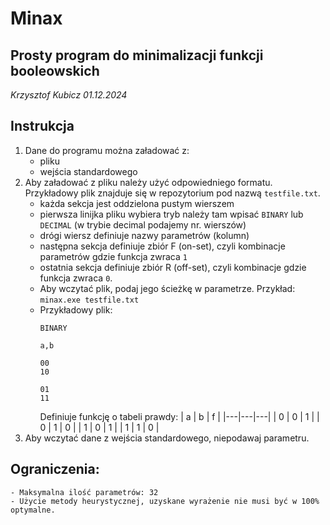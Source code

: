 # Minax
## Prosty program do minimalizacji funkcji booleowskich
*Krzysztof Kubicz 01.12.2024*

## Instrukcja
1. Dane do programu można załadować z:
    - pliku
    - wejścia standardowego
2. Aby załadować z pliku należy użyć odpowiedniego formatu. Przykładowy plik znajduje się w repozytorium pod nazwą `testfile.txt`.
    - każda sekcja jest oddzielona pustym wierszem
    - pierwsza linijka pliku wybiera tryb należy tam wpisać `BINARY` lub `DECIMAL` (w trybie decimal podajemy nr. wierszów)
    - drógi wiersz definiuje nazwy parametrów (kolumn)
    - następna sekcja definiuje zbiór F (on-set), czyli kombinacje parametrów gdzie funkcja zwraca `1`
    - ostatnia sekcja definiuje zbiór R (off-set), czyli kombinacje gdzie funkcja zwraca `0`.
    - Aby wczytać plik, podaj jego ścieżkę w parametrze. Przykład:
    `minax.exe testfile.txt`
    - Przykładowy plik:
        ```
        BINARY

        a,b

        00
        10

        01
        11
        ```
        Definiuje funkcję o tabeli prawdy:
        | a | b | f |
        |---|---|---|
        | 0 | 0 | 1 |
        | 0 | 1 | 0 |
        | 1 | 0 | 1 |
        | 1 | 1 | 0 |
3. Aby wczytać dane z wejścia standardowego, niepodawaj parametru.

## Ograniczenia:
    - Maksymalna ilość parametrów: 32
    - Użycie metody heurystycznej, uzyskane wyrażenie nie musi być w 100% optymalne.